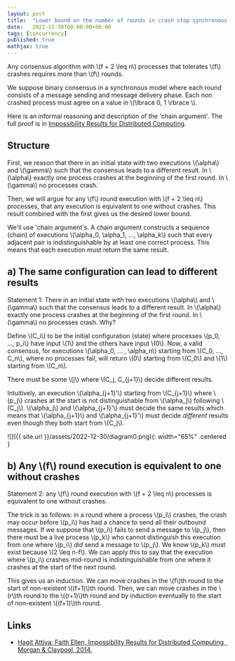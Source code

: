 ```yaml
---
layout: post
title:  "Lower bound on the number of rounds in crash stop synchronous consensus"
date:   2022-12-30T00:00:00+00:00
tags: [concurrency]
published: true
mathjax: true
---
```


Any consensus algorithm with \\(f + 2 \leq n\\) processes that tolerates \\(f\\) crashes requires more than \\(f\\) rounds.

We suppose binary consensus in a synchronous model where each round consists of a message sending and message delivery phase. Each non crashed process must agree on a value in \\(\lbrace 0, 1 \rbrace \\).

Here is an informal reasoning and description of the 'chain argument'. The full proof is in [Impossibility Results for Distributed Computing](https://ieeexplore.ieee.org/document/6855592/).

## Structure

First, we reason that there in an initial state with two executions \\(\alpha\\) and \\(\gamma\\) such that the consensus leads to a different result. In \\(\alpha\\) exactly one process crashes at the beginning of the first round. In \\(\gamma\\) no processes crash.

Then, we will argue for any \\(f\\) round execution with \\(f + 2 \leq n\\) processes, that any execution is equivalent to one without crashes. This result combined with the first gives us the desired lower bound.

We'll use 'chain argument's. A chain argument constructs a sequence (chain) of executions \\(\alpha_0, \alpha_1, ..., \alpha_k\\) such that every adjacent pair is indistinguishable by at least one correct process. This means that each execution must return the same result.

## a) The same configuration can lead to different results

Statement 1: There in an initial state with two executions \\(\alpha\\) and \\(\gamma\\) such that the consensus leads to a different result. In \\(\alpha\\) exactly one process crashes at the beginning of the first round. In \\(\gamma\\) no processes crash. Why?

Define \\(C_i\\) to be the initial configuration (state) where processes \\(p_0, ..., p_i\\) have input \\(1\\) and the others have input \\(0\\). Now, a valid consensus, for executions \\(\alpha_0, ... , \alpha_n\\) starting from \\(C_0, ..., C_n\\), where no processes fail, will return \\(0\\) starting from \\(C_0\\) and \\(1\\) starting from \\(C_n\\).

There must be some \\(j\\) where \\(C_j, C_{j+1}\\) decide different results.

Intuitively, an execution \\(\alpha_{j+1}'\\) starting from \\(C_{j+1}\\) where \\(p_j\\) crashes at the start is not distinguishable from \\(\alpha_j\\) following \\(C_j\\). \\(\alpha_j\\) and \\(\alpha_{j+1}'\\) must decide the same results which means that \\(\alpha_{j+1}\\) and \\(\alpha_{j+1}'\\) must decide *different* results even though they both start from \\(C_j\\).

![]({{ site.url }}/assets/2022-12-30/diagram0.png){: width="65%" .centered }

## b) Any \\(f\\) round execution is equivalent to one without crashes

Statement 2: any \\(f\\) round execution with \\(f + 2 \leq n\\) processes is equivalent to one without crashes.

The trick is as follows: in a round where a process \\(p_i\\) crashes, the crash may occur before \\(p_i\\) has had a chance to send all their outbound messages. If we suppose that \\(p_i\\) fails to send a message to \\(p_j\\), then there must be a live process \\(p_k\\) who cannot distinguish this execution from one where \\(p_i\\) *did* send a message to \\(p_j\\). We know \\(p_k\\) must exist because \\(2 \leq n-f\\). We can apply this to say that the execution where \\(p_i\\) crashes mid-round is indistinguishable from one where it crashes at the start of the next round.

This gives us an induction. We can move crashes in the \\(f\\)th round to the start of non-existent \\((f+1)\\)th round. Then, we can move crashes in the \\(r\\)th round to the \\((r+1)\\)th round and by induction eventually to the start of non-existent \\((f+1)\\)th round.

## Links

- [Hagit Attiya; Faith Ellen, Impossibility Results for Distributed Computing , Morgan & Claypool, 2014.](https://ieeexplore.ieee.org/document/6855592/)
